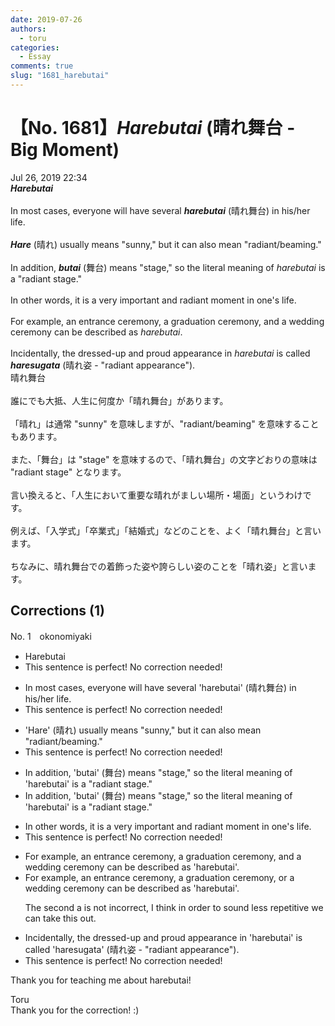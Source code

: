 ```yaml
---
date: 2019-07-26
authors:
  - toru
categories:
  - Essay
comments: true
slug: "1681_harebutai"
---
```


# 【No. 1681】<strong><em>Harebutai</em></strong> (晴れ舞台 - Big Moment)
<div class="date">Jul 26, 2019 22:34</div>
<div id="post"><div id="body_show_ori">
<strong><em>Harebutai</em></strong><br/><br/>In most cases, everyone will have several <strong><em>harebutai</em></strong> (晴れ舞台) in his/her life.<br/><br/><strong><em>Hare</em></strong> (晴れ) usually means "sunny," but it can also mean "radiant/beaming."<br/><br/>In addition, <strong><em>butai</em></strong> (舞台) means "stage," so the literal meaning of <em>harebutai</em> is a "radiant stage."<br/><br/>In other words, it is a very important and radiant moment in one's life.<br/><br/>For example, an entrance ceremony, a graduation ceremony, and a wedding ceremony can be described as <em>harebutai</em>.<br/><br/>Incidentally, the dressed-up and proud appearance in <em>harebutai</em> is called <strong><em>haresugata</em></strong> (晴れ姿 - "radiant appearance").
</div></div>

<!-- more -->

<div id="post_ja"><div id="body_show_mo">
晴れ舞台<br/><br/>誰にでも大抵、人生に何度か「晴れ舞台」があります。<br/><br/>「晴れ」は通常 "sunny" を意味しますが、"radiant/beaming" を意味することもあります。<br/><br/>また、「舞台」は "stage" を意味するので、「晴れ舞台」の文字どおりの意味は "radiant stage" となります。<br/><br/>言い換えると、「人生において重要な晴れがましい場所・場面」というわけです。<br/><br/>例えば、「入学式」「卒業式」「結婚式」などのことを、よく「晴れ舞台」と言います。<br/><br/>ちなみに、晴れ舞台での着飾った姿や誇らしい姿のことを「晴れ姿」と言います。
</div></div>

## Corrections (1)
<div id="block"><div class="first_name"> No. 1　<span class="just_name">okonomiyaki</span></div><div id="block2">
<ul class="correction_field">
<li class="incorrect">Harebutai</li>
<li class="corrected perfect">This sentence is perfect! No correction needed!</li>
</ul>
<ul class="correction_field">
<li class="incorrect">In most cases, everyone will have several 'harebutai' (晴れ舞台) in his/her life.</li>
<li class="corrected perfect">This sentence is perfect! No correction needed!</li>
</ul>
<ul class="correction_field">
<li class="incorrect">'Hare' (晴れ) usually means "sunny," but it can also mean "radiant/beaming."</li>
<li class="corrected perfect">This sentence is perfect! No correction needed!</li>
</ul>
<ul class="correction_field">
<li class="incorrect">In addition, 'butai' (舞台) means "stage," so the literal meaning of 'harebutai' is a "radiant stage."</li>
<li class="corrected correct">
In addition, 'butai' (舞台) means "stage," so the literal meaning of 'harebutai' is <span class="sline"><span class="f_red">a</span></span> "radiant stage."
</li>
</ul>
<ul class="correction_field">
<li class="incorrect">In other words, it is a very important and radiant moment in one's life.</li>
<li class="corrected perfect">This sentence is perfect! No correction needed!</li>
</ul>
<ul class="correction_field">
<li class="incorrect">For example, an entrance ceremony, a graduation ceremony, and a wedding ceremony can be described as 'harebutai'.</li>
<li class="corrected correct">
For example, an entrance ceremony, <span class="sline"><span class="f_red">a</span></span> graduation ceremony, <span class="f_blue">or</span> a wedding ceremony can be described as 'harebutai'.
<p class="correction_comment">The second a is not incorrect, I think in order to sound less repetitive we can take this out.</p>
</li>
</ul>
<ul class="correction_field">
<li class="incorrect">Incidentally, the dressed-up and proud appearance in 'harebutai' is called 'haresugata' (晴れ姿 - "radiant appearance").</li>
<li class="corrected perfect">This sentence is perfect! No correction needed!</li>
</ul>
<p class="comment_small">
 Thank you for teaching me about harebutai!
</p>

</div><div class="name"><span class="just_name">Toru</span><br>
Thank you for the correction! :)
</div>
</div>
